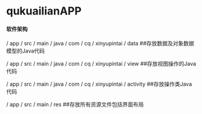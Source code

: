 # qukuailianAPP

#### 软件架构

/ app / src / main / java / com / cq / xinyupintai / data        ##存放数据及对象数据模型的Java代码

/ app / src / main / java / com / cq / xinyupintai / view        ##存放视图操作的Java代码

/ app / src / main / java / com / cq / xinyupintai / activity    ##存放操作类Java代码


/ app / src / main / res    ##存放所有资源文件包括界面布局

